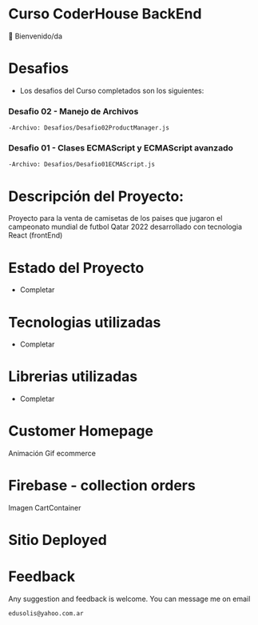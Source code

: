 # Curso CoderHouse BackEnd

👋 Bienvenido/da

# Desafios

- Los desafios del Curso completados son los siguientes:

### Desafio 02 - Manejo de Archivos
    -Archivo: Desafios/Desafio02ProductManager.js

### Desafio 01 - Clases ECMAScript y ECMAScript avanzado
    -Archivo: Desafios/Desafio01ECMAScript.js

# Descripción del Proyecto:

Proyecto para la venta de camisetas de los paises que jugaron el campeonato mundial de futbol Qatar 2022 desarrollado con tecnologia React (frontEnd)

# Estado del Proyecto

- Completar

# Tecnologias utilizadas

- Completar

# Librerias utilizadas

- Completar

# Customer Homepage

Animación Gif ecommerce

# Firebase - collection orders

Imagen CartContainer

# Sitio Deployed



# Feedback

Any suggestion and feedback is welcome. You can message me on email

`edusolis@yahoo.com.ar`
